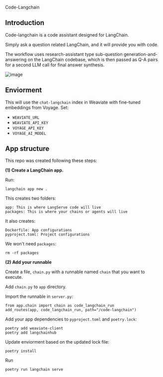 Code-Langchain

## Introduction

Code-langchain is a code assistant designed for LangChain. 

Simply ask a question related LangChain, and it will provide you with code.

The workflow uses research-assistant type sub-question generation-and-answering on the LangChain codebase, which is then passed as Q-A pairs for a second LLM call for final answer synthesis.

![image](https://github.com/langchain-ai/code-langchain-v2/assets/122662504/466544df-4a26-41f6-a29e-ac3a94028b23)

## Enviorment 

This will use the `chat-langchain` index in Weaviate with fine-tuned embeddings from Voyage. Set:

* `WEAVIATE_URL`
* `WEAVIATE_API_KEY`
* `VOYAGE_API_KEY`
* `VOYAGE_AI_MODEL`

## App structure

This repo was created following these steps:

**(1) Create a LangChain app.**

Run:
```
langchain app new .  
```

This creates two folders:
```
app: This is where LangServe code will live
packages: This is where your chains or agents will live
```

It also creates:
```
Dockerfile: App configurations
pyproject.toml: Project configurations
```

We won't need `packages`:
```
rm -rf packages
```

**(2) Add your runnable**

Create a file, `chain.py` with a runnable named `chain` that you want to execute.

Add `chain.py` to `app` directory.

Import the runnable in `server.py`:
```
from app.chain import chain as code_langchain_run
add_routes(app, code_langchain_run, path="/code-langchain")
```

Add your app dependencies to `pyproject.toml` and `poetry.lock`:
```
poetry add weaviate-client
poetry add langchainhub
```

Update enviorment based on the updated lock file:
```
poetry install
```

Run
```
poetry run langchain serve
```

